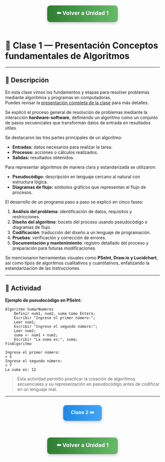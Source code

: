 <div align="center">

<!-- Botón para volver a la Unidad 1 -->
<a href="../Unidad 1.md" style="
    background: linear-gradient(90deg, #2E7D32, #66BB6A);
    color: white;
    padding: 12px 30px;
    text-decoration: none;
    font-size: 18px;
    font-weight: bold;
    border-radius: 10px;
    box-shadow: 0 4px 10px rgba(0,0,0,0.2);
    display: inline-block;
    margin-bottom: 20px;
">
⬅️ Volver a Unidad 1
</a>

</div>

# 🧮 Clase 1 — Presentación Conceptos fundamentales de Algoritmos

---

## 📄 Descripción

En esta clase vimos los fundamentos y etapas para resolver problemas mediante algoritmos y programas en computadoras.  
Puedes revisar la [presentación completa de la clase](https://drive.google.com/file/d/1aYV_ripCYtv78KewLJXzWIeQKpVe1JXl/view?usp=sharing) para más detalles.

Se explicó el proceso general de resolución de problemas mediante la interacción **hardware-software**, definiendo un algoritmo como un conjunto de pasos secuenciales que transforman datos de entrada en resultados útiles.  

Se destacaron las tres partes principales de un algoritmo:
- **Entradas:** datos necesarios para realizar la tarea.  
- **Procesos:** acciones o cálculos realizados.  
- **Salidas:** resultados obtenidos.  

Para representar algoritmos de manera clara y estandarizada se utilizaron:
- **Pseudocódigo:** descripción en lenguaje cercano al natural con estructura lógica.  
- **Diagramas de flujo:** símbolos gráficos que representan el flujo de procesos.  

El desarrollo de un programa paso a paso se explicó en cinco fases:
1. **Análisis del problema**: identificación de datos, requisitos y restricciones.  
2. **Diseño del algoritmo**: boceto del proceso usando pseudocódigo o diagramas de flujo.  
3. **Codificación**: traducción del diseño a un lenguaje de programación.  
4. **Pruebas**: verificación y corrección de errores.  
5. **Documentación y mantenimiento**: registro detallado del proceso y preparación para futuras modificaciones.  

Se mencionaron herramientas visuales como **PSeInt, Draw.io y Lucidchart**, así como tipos de algoritmos cualitativos y cuantitativos, enfatizando la estandarización de las instrucciones.

---

## 🧩 Actividad

**Ejemplo de pseudocódigo en PSeInt:**

```pseudocode
Algoritmo SumarNumeros
    Definir num1, num2, suma Como Entero;
    Escribir "Ingrese el primer número:";
    Leer num1;
    Escribir "Ingrese el segundo número:";
    Leer num2;
    suma <- num1 + num2;
    Escribir "La suma es:", suma;
FinAlgoritmo
```
```terminal
Ingrese el primer número:
> 5
Ingrese el segundo número:
> 7
La suma es: 12
```

> Esta actividad permitió practicar la creación de algoritmos secuenciales y su representación en pseudocódigo antes de codificar en un lenguaje real.

---

<div align="center" style="display: flex; justify-content: center; gap: 20px; flex-wrap: wrap; margin-bottom: 20px;">

<!-- Botón Clase siguiente -->
<a href="./Clase2_Presentacion_Elementos.md" style="
    background: linear-gradient(90deg, #1E88E5, #42A5F5);
    color: white;
    padding: 12px 25px;
    text-decoration: none;
    font-size: 16px;
    font-weight: bold;
    border-radius: 10px;
    box-shadow: 0 4px 10px rgba(0,0,0,0.2);
    display: inline-block;
">
Clase 2 ➡️
</a>

</div>


<div align="center">

<!-- Botón para volver a la Unidad 1 -->
<a href="../Unidad 1.md" style="
    background: linear-gradient(90deg, #2E7D32, #66BB6A);
    color: white;
    padding: 12px 30px;
    text-decoration: none;
    font-size: 18px;
    font-weight: bold;
    border-radius: 10px;
    box-shadow: 0 4px 10px rgba(0,0,0,0.2);
    display: inline-block;
    margin-top: 20px;
">
⬅️ Volver a Unidad 1
</a>

</div>

